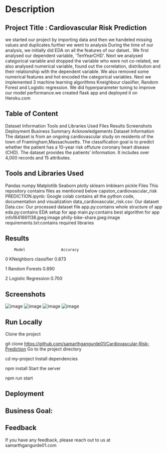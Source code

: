 # Description
## Project Title : Cardiovascular Risk Prediction
we started our project by importing data and then we handeled missing values and duplicates.further we went to analysis During the time of our analysis, we initially did EDA on all the features of our datset.. We first analysed our dependent variable, 'TenYearCHD'. Next we analysed categorical variable and dropped the variable who were not co-related, we also analysed numerical variable, found out the correlation, distribution and their relationship with the dependent variable. We also removed some numerical features and hot encoded the categorical variables. Next we implemented 3 machine learning algorithms Kneighbour clasiifier, Random Forest and Logistic regression. We did hyperparameter tuning to improve our model performance.we created flask app and deployed it on Heroku.com

## Table of Content
Dataset Information
Tools and Libraries Used
Files
Results
Screenshots
Deployment
Business Summary
Acknowledgements
Dataset Information
The dataset is from an ongoing cardiovascular study on residents of the town of Framingham,Massachusetts. The classification goal is to predict whether the patient has a 10-year risk offuture coronary heart disease (CHD). The dataset provides the patients’ information. It includes over 4,000 records and 15 attributes.

## Tools and Libraries Used
Pandas
numpy
Matplotlib
Seaborn
plotly
sklearn
imblearn
pickle
Files
This repository contains files as mentioned below
capston_cardiovascular_risk PREDICTION.ipynb: Google colab contains all the python code, documentation and visualization
data_cardiovascular_risk.csv: Our dataset
Data.csv: Our processed dataset file
app.py:contains whole structure of app
eda.py:contains EDA setup for app
main.py:contains best algorithm for app
info1641661138.jpeg:image
philly-bike-share.jpeg:image
requirements.txt:contains required libraries


## Results

        Model	             Accuracy
        
0 KNeighbors classifier      0.873

1 Random Forests             0.890

2 Logistic Regression        0.700

## Screenshots
![image](https://user-images.githubusercontent.com/93859458/152776902-3650f9bf-455b-454d-a8f0-4185b0159d91.png)
![image](https://user-images.githubusercontent.com/93859458/152777045-bd5211c9-b7d3-4846-ab60-729bbef7d6c4.png)
![image](https://user-images.githubusercontent.com/93859458/152777153-d7e4f1ed-db54-495f-a830-33f3ee6429cf.png)
![image](https://user-images.githubusercontent.com/93859458/152777289-a605ac71-554a-4f8a-a9f1-60bc70a953b3.png)


## Run Locally
Clone the project

  git clone https://github.com/samarthgangurde01/Cardiovascular-Risk-Prediction
Go to the project directory

  cd my-project
Install dependencies

  npm install
Start the server

  npm run start
  
## Deployment

## Business Goal:


## Feedback
If you have any feedback, please reach out to us at samarthgangurde01.com
